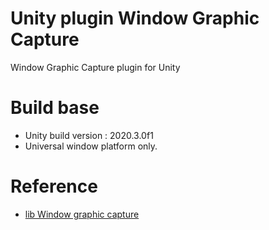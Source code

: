 # Unity plugin Window Graphic Capture #
Window Graphic Capture plugin for Unity

# Build base #
- Unity build version : 2020.3.0f1
- Universal window platform only.

# Reference #
- [lib Window graphic capture](https://github.com/JeremySouth/libWindowGraphicCapture) 

